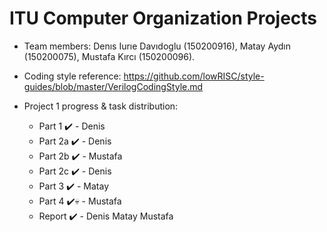 # ITU Computer Organization Projects

* Team members: Denıs Iurıe Davıdoglu (150200916), Matay Aydın (150200075), Mustafa Kırcı (150200096).

* Coding style reference: https://github.com/lowRISC/style-guides/blob/master/VerilogCodingStyle.md

* Project 1 progress & task distribution:
  - Part 1 :heavy_check_mark: - Denis
  - Part 2a :heavy_check_mark: - Denis
  - Part 2b :heavy_check_mark: - Mustafa 
  - Part 2c :heavy_check_mark: - Denis
  - Part 3 :heavy_check_mark: - Matay
  - Part 4 :heavy_check_mark::skull: - Mustafa
  - Report :heavy_check_mark: - Denis Matay Mustafa
